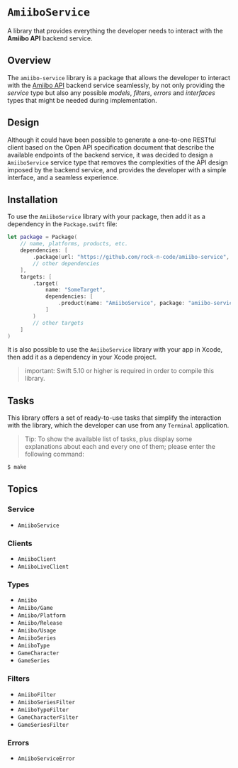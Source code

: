 # ``AmiiboService``

A library that provides everything the developer needs to interact with the **Amiibo API** backend service.

## Overview

The `amiibo-service` library is a package that allows the developer to interact with the [Amiibo API](https://www.amiiboapi.com) backend service seamlessly, by not only providing the *service* type but also any possible *models*, *filters*, *errors* and *interfaces* types that might be needed during implementation.

## Design

Although it could have been possible to generate a one-to-one RESTful client based on the Open API specification document that describe the available endpoints of the backend service, it was decided to design a `AmiiboService` service type that removes the complexities of the API design imposed by the backend service, and provides the developer with a simple interface, and a seamless experience.

## Installation

To use the `AmiiboService` library with your package, then add it as a dependency in the `Package.swift` file:

```swift
let package = Package(
    // name, platforms, products, etc.
    dependencies: [
        .package(url: "https://github.com/rock-n-code/amiibo-service", from: "1.1.0"),
        // other dependencies
    ],
    targets: [
        .target(
            name: "SomeTarget", 
            dependencies: [
                .product(name: "AmiiboService", package: "amiibo-service"),
            ]
        )
        // other targets
    ]
)
```

It is also possible to use the `AmiiboService` library with your app in Xcode, then add it as a dependency in your Xcode project.

> important: Swift 5.10 or higher is required in order to compile this library.

## Tasks

This library offers a set of ready-to-use tasks that simplify the interaction with the library, which the developer can use from any `Terminal` application. 

> Tip: To show the available list of tasks, plus display some explanations about each and every one of them; please enter the following command:

```bash
$ make
```

## Topics

### Service

- ``AmiiboService``

### Clients

- ``AmiiboClient``
- ``AmiiboLiveClient``

### Types

- ``Amiibo``
- ``Amiibo/Game``
- ``Amiibo/Platform``
- ``Amiibo/Release``
- ``Amiibo/Usage``
- ``AmiiboSeries``
- ``AmiiboType``
- ``GameCharacter``
- ``GameSeries``

### Filters

- ``AmiiboFilter``
- ``AmiiboSeriesFilter``
- ``AmiiboTypeFilter``
- ``GameCharacterFilter``
- ``GameSeriesFilter``

### Errors

- ``AmiiboServiceError``
